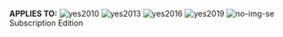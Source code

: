 **APPLIES TO:** ![yes](../media/yes.png)2010 ![yes](../media/yes.png)2013 ![yes](../media/yes.png)2016 ![yes](../media/yes.png)2019 ![no-img-se](../media/no.png)Subscription Edition